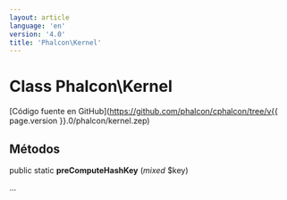 ```yaml
---
layout: article
language: 'en'
version: '4.0'
title: 'Phalcon\Kernel'
---
```

# Class **Phalcon\Kernel**

[Código fuente en GitHub](https://github.com/phalcon/cphalcon/tree/v{{ page.version }}.0/phalcon/kernel.zep)

## Métodos

public static **preComputeHashKey** (*mixed* $key)

...